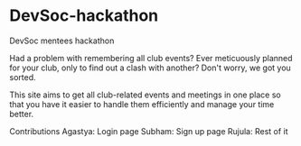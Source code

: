 # DevSoc-hackathon
DevSoc mentees hackathon

Had a problem with remembering all club events? Ever meticuously planned for your club, only to find out a clash with another? Don't worry, we got you sorted.

This site aims to get all club-related events and meetings in one place so that you have it easier to handle them efficiently and manage your time better.

Contributions
Agastya: Login page 
Subham: Sign up page
Rujula: Rest of it
